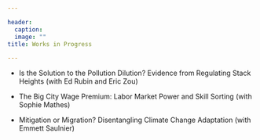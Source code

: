 ```yaml
---

header:
  caption: 
  image: ""
title: Works in Progress

---
```


- Is the Solution to the Pollution Dilution? Evidence from Regulating Stack Heights (with Ed Rubin and Eric Zou)

- The Big City Wage Premium: Labor Market Power and Skill Sorting (with Sophie Mathes)

- Mitigation or Migration? Disentangling Climate Change Adaptation (with Emmett Saulnier)